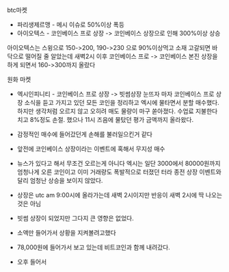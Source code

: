 btc마켓 
- 파리생제르맹 - 메시 이슈로 50%이상 폭등
- 아이오텍스 - 코인베이스 프로 상장 -> 코인베이스 상장으로 인해 300%이상 상승

아이오텍스는 스윙으로 150->200, 190->230 으로 90%이상먹고 소재 고갈되면 바닥으로 떨어질 줄 알았는데 새벽2시 이후 코인베이스 프로 -> 코인베이스 본진 상장을 하게 되면서 160->300까지 올랐다

원화 마켓
- 엑시인피니티 - 코인베이스 프로 상장 -> 빗썸상장 
눈뜨자 마자 코인베이스 프로 상장 소식을 듣고 가지고 있던 모든 코인을 정리하고 엑시에 물타면서 분할 매수했다. 하지만 생각처럼 오르지 않고 오히려 매도 물량이 마구 쏟아졌다. 수업료 지불한다 치고 8%정도 손절.
했으나 11시 즈음에 물탔던 평가 금액까지 올라왔다.  
- 감정적인 매수에 들어갔던게 손해를 불러일으킨거 같다
- 앞전에 코인베이스 상장이라는 이벤트에 혹해서 무지성 매수
- 뉴스가 있다고 해서 무조건 오르는게 아니다 엑시는 일단 3000에서 80000원까지 엄청나게 오른 코인이고 이미 거래량도 폭발적으로 터졌던 터라 종전 상장 이벤트와 달리 엄청난 상승을 보이지 않았다.

- 상장은 utc am 9:00시에 올라가는데 새벽 2시이지만 반응이 새벽 2시에 딱 나오는것은 아님
- 빗썸 상장이 되었지만 그다지 큰 영향은 없었다.
- 소액만 들어가서 상황을 지켜볼려고했다
- 78,000원에 들어가서 보고 있는데 비트코인과 함께 내려갔다.
- 오후 들어서 

